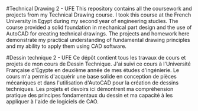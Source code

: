 #Technical Drawing 2 - UFE
This repository contains all the coursework and projects from my Technical Drawing course. I took this course at the French University in Egypt during my second year of engineering studies. The course provided a solid foundation in mechanical part design and the use of AutoCAD for creating technical drawings. The projects and homework here demonstrate my practical understanding of fundamental drawing principles and my ability to apply them using CAD software.

#Dessin technique 2 - UFE
Ce dépôt contient tous les travaux de cours et projets de mon cours de Dessin Technique. J'ai suivi ce cours à l'Université Française d'Égypte en deuxième année de mes études d'ingénierie. Le cours m'a permis d'acquérir une base solide en conception de pièces mécaniques et dans l'utilisation d'AutoCAD pour la création de dessins techniques. Les projets et devoirs ici démontrent ma compréhension pratique des principes fondamentaux du dessin et ma capacité à les appliquer à l'aide de logiciels de CAO.
